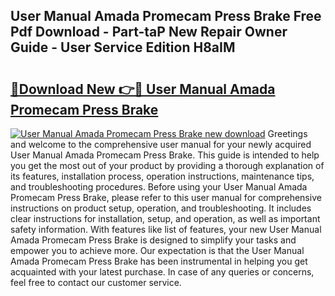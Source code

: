 ## User Manual Amada Promecam Press Brake Free Pdf Download - Part-taP New Repair Owner Guide - User Service Edition H8aIM

# <h2><a href="http://bc70899.oget.top/?id=User+Manual+Amada+Promecam+Press+Brake">🔗Download New 👉🔴 User Manual Amada Promecam Press Brake</a></h2>

[![User Manual Amada Promecam Press Brake new download](https://i.imgur.com/5g1atiW.png)](http://bc70899.oget.top/?id=User+Manual+Amada+Promecam+Press+Brake)
Greetings and welcome to the comprehensive user manual for your newly acquired User Manual Amada Promecam Press Brake. This guide is intended to help you get the most out of your product by providing a thorough explanation of its features, installation process, operation instructions, maintenance tips, and troubleshooting procedures. Before using your User Manual Amada Promecam Press Brake, please refer to this user manual for comprehensive instructions on product setup, operation, and troubleshooting. It includes clear instructions for installation, setup, and operation, as well as important safety information. With features like list of features, your new User Manual Amada Promecam Press Brake is designed to simplify your tasks and empower you to achieve more. Our expectation is that the User Manual Amada Promecam Press Brake has been instrumental in helping you get acquainted with your latest purchase. In case of any queries or concerns, feel free to contact our customer service.
